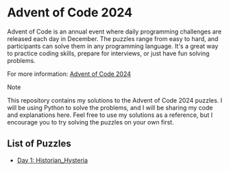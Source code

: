 # Advent of Code 2024

Advent of Code is an annual event where daily programming challenges are released each day in December. The puzzles range from easy to hard, and participants can solve them in any programming language. It's a great way to practice coding skills, prepare for interviews, or just have fun solving problems.

For more information: [Advent of Code 2024](https://adventofcode.com/2024/about)


> [!NOTE]
> This repository contains my solutions to the Advent of Code 2024 puzzles. I will be using Python to solve the problems, and I will be sharing my code and explanations here. Feel free to use my solutions as a reference, but I encourage you to try solving the puzzles on your own first.

## List of Puzzles
- [Day 1: Historian_Hysteria](day01/)